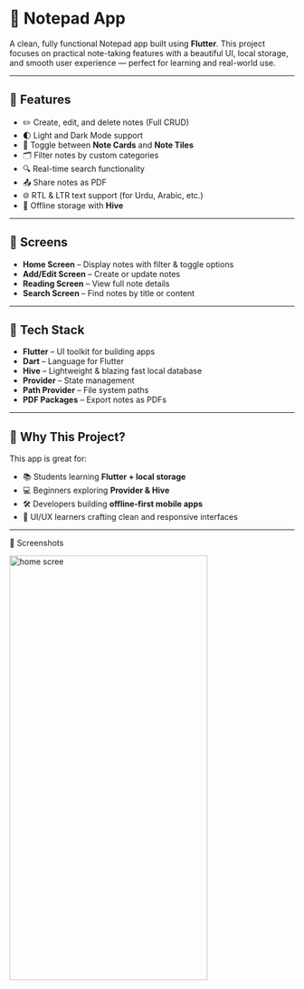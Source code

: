 # 📝 Notepad App

A clean, fully functional Notepad app built using **Flutter**. This project focuses on practical note-taking features with a beautiful UI, local storage, and smooth user experience — perfect for learning and real-world use.

---

## 🚀 Features

- ✏️ Create, edit, and delete notes (Full CRUD)
- 🌓 Light and Dark Mode support
- 🔄 Toggle between **Note Cards** and **Note Tiles**
- 🗂️ Filter notes by custom categories
- 🔍 Real-time search functionality
- 📤 Share notes as PDF
- 🌐 RTL & LTR text support (for Urdu, Arabic, etc.)
- 💾 Offline storage with **Hive**

---

## 📱 Screens

- **Home Screen** – Display notes with filter & toggle options  
- **Add/Edit Screen** – Create or update notes  
- **Reading Screen** – View full note details  
- **Search Screen** – Find notes by title or content

---

## 🧰 Tech Stack

- **Flutter** – UI toolkit for building apps
- **Dart** – Language for Flutter
- **Hive** – Lightweight & blazing fast local database
- **Provider** – State management
- **Path Provider** – File system paths
- **PDF Packages** – Export notes as PDFs

---

## 🎯 Why This Project?

This app is great for:
- 📚 Students learning **Flutter + local storage**
- 💻 Beginners exploring **Provider & Hive**
- 🛠️ Developers building **offline-first mobile apps**
- 🎨 UI/UX learners crafting clean and responsive interfaces

---

📸 Screenshots

<img width="350" height="750" alt="home scree" src="https://github.com/user-attachments/assets/05b67adc-df06-49d7-968a-ce8e2d8d6bd8" />

